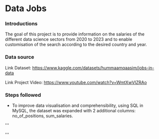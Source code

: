 # Data Jobs



### Introductions
The goal of this project is to provide information on the salaries of the different data science sectors from 2020 to 2023 and to enable customisation of the search according to the desired country and year.


### Data source

Link Dataset: https://www.kaggle.com/datasets/hummaamqaasim/jobs-in-data

Link Project Video: https://www.youtube.com/watch?v=WmtXwVIZRAo


### Steps followed

- To improve data visualisation and comprehensibility, using SQL in MySQL, the dataset was expanded with 2 additional columns: no_of_positions, sum_salaries. 



'''


'''

